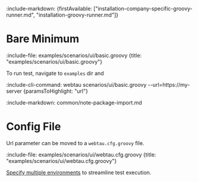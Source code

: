 :include-markdown: {firstAvailable: ["installation-company-specific-groovy-runner.md", "installation-groovy-runner.md"]}

# Bare Minimum

:include-file: examples/scenarios/ui/basic.groovy {title: "examples/scenarios/ui/basic.groovy"}

To run test, navigate to `examples` dir and

:include-cli-command: webtau scenarios/ui/basic.groovy --url=https://my-server {paramsToHighlight: "url"}

:include-markdown: common/note-package-import.md

# Config File

Url parameter can be moved to a `webtau.cfg.groovy` file.

:include-file: examples/scenarios/ui/webtau.cfg.groovy {title: "examples/scenarios/ui/webtau.cfg.groovy"}

[Specify multiple environments](configuration/environments) to streamline test execution.
